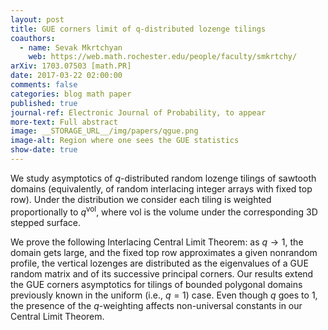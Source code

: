 ```yaml
---
layout: post
title: GUE corners limit of q-distributed lozenge tilings
coauthors:
  - name: Sevak Mkrtchyan
    web: https://web.math.rochester.edu/people/faculty/smkrtchy/
arXiv: 1703.07503 [math.PR]
date: 2017-03-22 02:00:00
comments: false
categories: blog math paper
published: true
journal-ref: Electronic Journal of Probability, to appear
more-text: Full abstract
image: __STORAGE_URL__/img/papers/qgue.png
image-alt: Region where one sees the GUE statistics
show-date: true
---
```


We study asymptotics of $q$-distributed random lozenge tilings of sawtooth
domains (equivalently, of random interlacing integer arrays with fixed top
row).
Under the distribution we consider each tiling is weighted proportionally to
$q^{\mathsf{vol}}$, where $\mathsf{vol}$ is the volume under the
corresponding 3D stepped surface.
<!--more-->
We prove the following Interlacing Central Limit Theorem: as $q\rightarrow1$,
the domain gets large, and the fixed top row approximates a given nonrandom
profile, the vertical lozenges are distributed as the eigenvalues of a GUE
random matrix and of its successive principal corners.
Our results extend the GUE corners asymptotics for tilings of bounded
polygonal domains previously known in the uniform (i.e., $q=1$) case.
Even though $q$ goes to $1$, the presence of the $q$-weighting affects
non-universal constants in our Central Limit Theorem.
